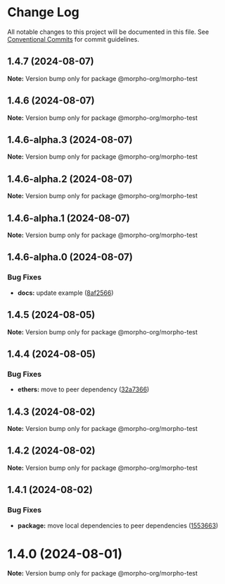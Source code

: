 # Change Log

All notable changes to this project will be documented in this file.
See [Conventional Commits](https://conventionalcommits.org) for commit guidelines.

## 1.4.7 (2024-08-07)

**Note:** Version bump only for package @morpho-org/morpho-test

## 1.4.6 (2024-08-07)

**Note:** Version bump only for package @morpho-org/morpho-test

## 1.4.6-alpha.3 (2024-08-07)

**Note:** Version bump only for package @morpho-org/morpho-test

## 1.4.6-alpha.2 (2024-08-07)

**Note:** Version bump only for package @morpho-org/morpho-test

## 1.4.6-alpha.1 (2024-08-07)

**Note:** Version bump only for package @morpho-org/morpho-test

## 1.4.6-alpha.0 (2024-08-07)

### Bug Fixes

* **docs:** update example ([8af2566](https://github.com/morpho-org/sdks/commit/8af2566689c8c1ba70d20797e83837e9d0359108))

## 1.4.5 (2024-08-05)

**Note:** Version bump only for package @morpho-org/morpho-test

## 1.4.4 (2024-08-05)

### Bug Fixes

* **ethers:** move to peer dependency ([32a7366](https://github.com/morpho-org/sdks/commit/32a7366e2a83a6a98bb0be69fc9d88f650174bf7))

## 1.4.3 (2024-08-02)

**Note:** Version bump only for package @morpho-org/morpho-test

## 1.4.2 (2024-08-02)

**Note:** Version bump only for package @morpho-org/morpho-test

## 1.4.1 (2024-08-02)

### Bug Fixes

* **package:** move local dependencies to peer dependencies ([1553663](https://github.com/morpho-org/sdks/commit/15536638c4564743b9d96de17b34739346b3b3e0))

# 1.4.0 (2024-08-01)

**Note:** Version bump only for package @morpho-org/morpho-test
